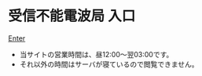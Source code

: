 # 受信不能電波局 入口

[Enter](https://y_mikou.monogitlabpages.com/monostation/)

- 当サイトの営業時間は、昼12:00〜翌03:00です。
- それ以外の時間はサーバが寝ているので閲覧できません。